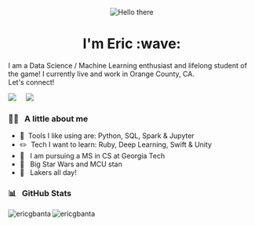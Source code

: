 <p align="center">
  <img src="https://media.giphy.com/media/3ornk57KwDXf81rjWM/giphy.gif" alt="Hello there" />
  <h1 align="center">I'm Eric :wave:</h1>
</p>

I am a Data Science / Machine Learning enthusiast and lifelong student of the game! I currently live and work in Orange County, CA. <br> Let's connect!

<a href="https://www.linkedin.com/in/ericgbanta"><img src="https://img.shields.io/badge/linkedin-%230077B5.svg?&style=for-the-badge&logo=linkedin&logoColor=white" /></a>&nbsp;&nbsp;&nbsp;&nbsp;
<a href="mailto:ericgbanta@gmail.com"><img src="https://img.shields.io/badge/gmail-%23D14836.svg?&style=for-the-badge&logo=gmail&logoColor=white" /></a>&nbsp;&nbsp;&nbsp;&nbsp;

### :raising_hand_man:&nbsp;&nbsp; A little about me
- :toolbox:&nbsp;&nbsp;Tools I like using are: Python, SQL, Spark & Jupyter
- :pencil2:&nbsp;&nbsp;Tech I want to learn: Ruby, Deep Learning, Swift & Unity
- :open_book:&nbsp;&nbsp; I am pursuing a MS in CS at Georgia Tech
- :movie_camera:&nbsp;&nbsp; Big Star Wars and MCU stan
- :basketball:&nbsp;&nbsp; Lakers all day!

### :bar_chart:&nbsp;&nbsp;	GitHub Stats
<p align="left"><img align="left" src="https://github-readme-stats.vercel.app/api/top-langs?username=ericgbanta&show_icons=true&locale=en&layout=compact&theme=radical" alt="ericgbanta" /></p>
<p><img align="center" src="https://github-readme-streak-stats.herokuapp.com/?user=ericgbanta&theme=radical" alt="ericgbanta" /></p>

<!---
ericgbanta/ericgbanta is a ✨ special ✨ repository because its `README.md` (this file) appears on your GitHub profile.
You can click the Preview link to take a look at your changes.
--->
